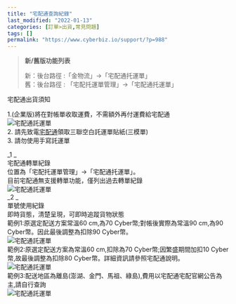 ```yaml
---
title: "宅配通查詢紀錄"
last_modified: "2022-01-13"
categories: [訂單>出貨,常見問題]
tags: []
permalink: "https://www.cyberbiz.io/support/?p=988"
---
```


> **新/舊版功能列表**
>
> 新：後台路徑 :「金物流」→「宅配通托運單」  
> 舊：後台路徑 : 「宅配托運單管理」→「宅配通托運單」

宅配通出貨須知  

1.(企業版)將在對帳單收取運費，不需額外再付運費給宅配通  
![宅配通託運單](https://www.cyberbiz.co/support/wp-content/uploads/2019/03/宅配通-6.png)  
2\. 請先致電[宅配通](https://www.e-can.com.tw/)領取三聯空白託運單貼紙(三模單)  
3\. 請勿使用手寫託運單

_1   _  
宅配通轉單紀錄  
位置為「宅配托運單管理」→「宅配通托運單」。  
目前宅配通無支援轉單功能，僅列出過去轉單紀錄  
![宅配通託運單](https://www.cyberbiz.co/support/wp-content/uploads/2019/03/宅配通-9.png)  
_2   _  
單號使用紀錄  
即時貨態，清楚呈現，可即時追蹤貨物狀態  
範例1:原選定配送方案常溫60 cm,為70 Cyber幣;對帳後實際為常溫90 cm,為90 Cyber幣。因此最後調整為扣除90 Cyber幣。  
![宅配通託運單](https://www.cyberbiz.co/support/wp-content/uploads/2019/03/宅配通_11.png)  
範例2:原選定配送方案為常溫60 cm,扣除為70 Cyber幣;因繁盛期間加扣10 Cyber幣,故最後調整為扣除80
Cyber幣。詳細資訊請參照宅配通說明。  
![宅配通託運單](https://www.cyberbiz.co/support/wp-content/uploads/2019/03/宅配通-12.png)  
範例3:配送地區為離島(澎湖、金門、馬祖、綠島),費用以宅配通宅配官網公告為主,請自行查詢  
![宅配通託運單](https://www.cyberbiz.co/support/wp-content/uploads/2019/03/宅配通-13.png)

